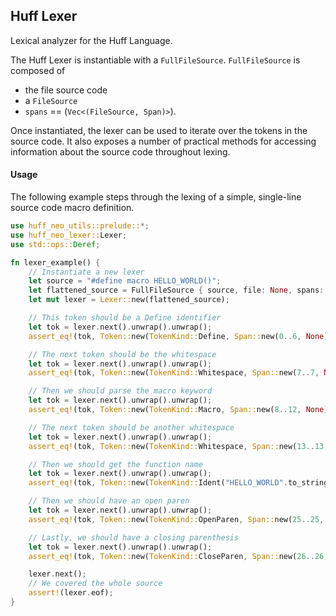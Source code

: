 ## Huff Lexer

Lexical analyzer for the Huff Language.

The Huff Lexer is instantiable with a `FullFileSource`. `FullFileSource` is composed of
- the file source code
- a `FileSource`
- `spans` == (`Vec<(FileSource, Span)>`).

Once instantiated, the lexer can be used to iterate over the tokens in the source code.
It also exposes a number of practical methods for accessing information about the source code
throughout lexing.

#### Usage

The following example steps through the lexing of a simple, single-line source code macro
definition.

```rust
use huff_neo_utils::prelude::*;
use huff_neo_lexer::Lexer;
use std::ops::Deref;

fn lexer_example() {
    // Instantiate a new lexer
    let source = "#define macro HELLO_WORLD()";
    let flattened_source = FullFileSource { source, file: None, spans: vec![] };
    let mut lexer = Lexer::new(flattened_source);

    // This token should be a Define identifier
    let tok = lexer.next().unwrap().unwrap();
    assert_eq!(tok, Token::new(TokenKind::Define, Span::new(0..6, None)));

    // The next token should be the whitespace
    let tok = lexer.next().unwrap().unwrap();
    assert_eq!(tok, Token::new(TokenKind::Whitespace, Span::new(7..7, None)));

    // Then we should parse the macro keyword
    let tok = lexer.next().unwrap().unwrap();
    assert_eq!(tok, Token::new(TokenKind::Macro, Span::new(8..12, None)));

    // The next token should be another whitespace
    let tok = lexer.next().unwrap().unwrap();
    assert_eq!(tok, Token::new(TokenKind::Whitespace, Span::new(13..13, None)));

    // Then we should get the function name
    let tok = lexer.next().unwrap().unwrap();
    assert_eq!(tok, Token::new(TokenKind::Ident("HELLO_WORLD".to_string()), Span::new(14..24, None)));

    // Then we should have an open paren
    let tok = lexer.next().unwrap().unwrap();
    assert_eq!(tok, Token::new(TokenKind::OpenParen, Span::new(25..25, None)));

    // Lastly, we should have a closing parenthesis
    let tok = lexer.next().unwrap().unwrap();
    assert_eq!(tok, Token::new(TokenKind::CloseParen, Span::new(26..26, None)));

    lexer.next();
    // We covered the whole source
    assert!(lexer.eof);
}
```
